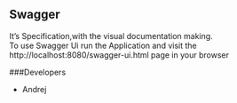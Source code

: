 ## Swagger

It’s Specification,with the visual documentation making.<br> To use Swagger Ui run the Application and visit
the http://localhost:8080/swagger-ui.html page in your browser

###Developers

- Andrej
